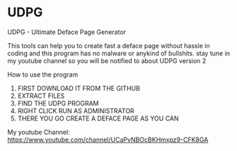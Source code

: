 # UDPG
UDPG - Ultimate Deface Page Generator

This tools can help you to create fast a deface page without hassle in coding and this program has no malware or anykind of bullshits.
stay tune in my youtube channel so you will be notified to about UDPG version 2

How to use the program
1. FIRST DOWNLOAD IT FROM THE GITHUB
2. EXTRACT FILES
3. FIND THE UDPG PROGRAM
4. RIGHT CLICK RUN AS ADMINISTRATOR
5. THERE YOU GO CREATE A DEFACE PAGE AS YOU CAN 

My youtube Channel: https://www.youtube.com/channel/UCaPvNBOcBKHmxpz9-CFK8GA
